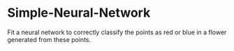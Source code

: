 # Simple-Neural-Network
Fit a neural network to correctly classify the points as red or blue in a flower generated from these points.
